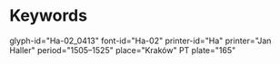 # Keywords
glyph-id="Ha-02_0413"
font-id="Ha-02"
printer-id="Ha"
printer="Jan Haller"
period="1505–1525"
place="Kraków"
PT plate="165"

